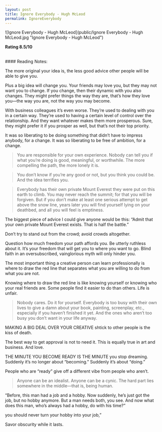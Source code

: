 ```yaml
---
layout: post
title: Ignore Everybody - Hugh McLeod
permalink: IgnoreEverybody
---
```


![Ignore Everybody - Hugh McLeod](public/Ignore Everybody - Hugh McLeod.jpg "Ignore Everybody - Hugh McLeod")
 

**Rating 8.5/10** 

<br>
#### Reading Notes:


The more original your idea is, the less good advice other people will be able to give you.

Plus a big idea will change you. Your friends may love you, but they may not want you to change. If you change, then their dynamic with you also changes. They might prefer things the way they are, that’s how they love you—the way you are, not the way you may become.

With business colleagues it’s even worse. They’re used to dealing with you in a certain way. They’re used to having a certain level of control over the relationship. And they want whatever makes them more prosperous. Sure, they might prefer it if you prosper as well, but that’s not their top priority.

It was so liberating to be doing something that didn’t have to impress anybody, for a change.
It was so liberating to be free of ambition, for a change.

> You are responsible for your own experience. Nobody can tell you if what you’re doing is good, meaningful, or worthwhile. The more compelling the path, the more lonely it is.

> You don’t know if you’re any good or not, but you think you could be. And the idea terrifies you.

> Everybody has their own private Mount Everest they were put on this earth to climb.
You may never reach the summit; for that you will be forgiven. But if you don’t make at least one serious attempt to get above the snow line, years later you will find yourself lying on your deathbed, and all you will feel is emptiness.

The biggest piece of advice I could give anyone would be this: “Admit that your own private Mount Everest exists. That is half the battle.”

Don’t try to stand out from the crowd; avoid crowds altogether.

Question how much freedom your path affords you. Be utterly ruthless about it.
It’s your freedom that will get you to where you want to go. Blind faith in an oversubscribed, vainglorious myth will only hinder you.

The most important thing a creative person can learn professionally is where to draw the red line that separates what you are willing to do from what you are not.

Knowing where to draw the red line is like knowing yourself or knowing who your real friends are. Some people find it easier to do than others. Life is unfair.

> Nobody cares. Do it for yourself. Everybody is too busy with their own lives to give a damn about your book, painting, screenplay, etc., especially if you haven’t finished it yet. And the ones who aren’t too busy you don’t want in your life anyway.

MAKING A BIG DEAL OVER YOUR CREATIVE shtick to other people is the kiss of death.

The best way to get approval is not to need it. This is equally true in art and business. And love.

THE MINUTE YOU BECOME READY IS THE MINUTE you stop dreaming. Suddenly it’s no longer about “becoming.” Suddenly it’s about “doing.”

People who are “ready” give off a different vibe from people who aren’t.

> Anyone can be an idealist. Anyone can be a cynic. The hard part lies somewhere in the middle—that is, being human.

“Before, this man had a job and a hobby. Now suddenly, he’s just got the job, but no hobby anymore. But a man needs both, you see. And now what does this man, who’s always had a hobby, do with his time?”

you should never turn your hobby into your job,”

Savor obscurity while it lasts.
